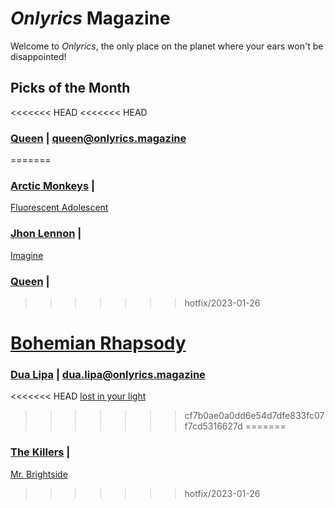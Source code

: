 # _Onlyrics_ Magazine

Welcome to _Onlyrics_, the only place on the planet where your ears won't be disappointed!



## Picks of the Month

<<<<<<< HEAD
<<<<<<< HEAD
### [Queen](writer/queen.md) | queen@onlyrics.magazine
=======
### [Arctic Monkeys](/writer/arctic_monkeys.md) | 

[Fluorescent Adolescent](song/jan/fluorescent_adolescent.md)

### [Jhon Lennon](writer/john_lennon.md) | 

[Imagine](song/jan/vanilla-panna-cotta.md)

### [Queen](writer/queen.md) | 
>>>>>>> hotfix/2023-01-26

[Bohemian Rhapsody](song/feb/Bohemian_Rhapsody.md)
=======
### [Dua Lipa](/writer/dua_lipa.md) | dua.lipa@onlyrics.magazine

<<<<<<< HEAD
[lost in your light](song/jan/lost_in_your_light.md)
>>>>>>> cf7b0ae0a0dd6e54d7dfe833fc07f7cd5316627d
=======
### [The Killers](writer/the_killers) | 

[Mr. Brightside](song/jan/mr_brightside.md)
>>>>>>> hotfix/2023-01-26
